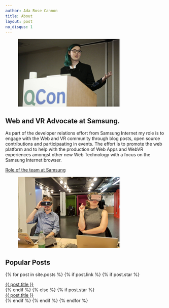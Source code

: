 ```yaml
---
author: Ada Rose Cannon
title: About
layout: post
no_disqus: 1
---
```


<figure class="gallery-item"><img src="/images/ada-pedestal.jpg" alt="Ada presenting at QConSf" width="320px" /></figure>

<p><h2 style="clear:none;">Web and VR Advocate at Samsung.</h2></p>

As part of the developer relations effort from Samsung Internet my role is to engage with the Web and VR community through blog posts, open source contributions and participaating in events. The effort is to promote the web platform and to help with the production of Web Apps and WebVR experiences amongst other new Web Technology with a focus on the Samsung Internet browser.

<a href="https://medium.com/samsung-internet-dev/launching-samsung-internet-dev-rel-591ea6fe22af#.8z9y8n31b" target="_blank" rel="noopener">Role of the team at Samsung</a>

<figure class="gallery-item"><img src="/images/ada-vr.jpg" alt="Ada and Daniel wearing VR headsets." width="320px" /></figure>

<p><h2 style="clear:none;">Popular Posts</h2></p>

{% for post in site.posts %}
{% if post.link %}
{% if post.star %}
<div><a class="article-link" href="{{ post.link }}" target="_blank" rel="noopener">{{ post.title }}</a></div>
{% endif %}
{% else %}
{% if post.star %}
<div><a class="article-link" href="{{ post.url }}">{{ post.title }}</a></div>
{% endif %}
{% endif %}
{% endfor %}
